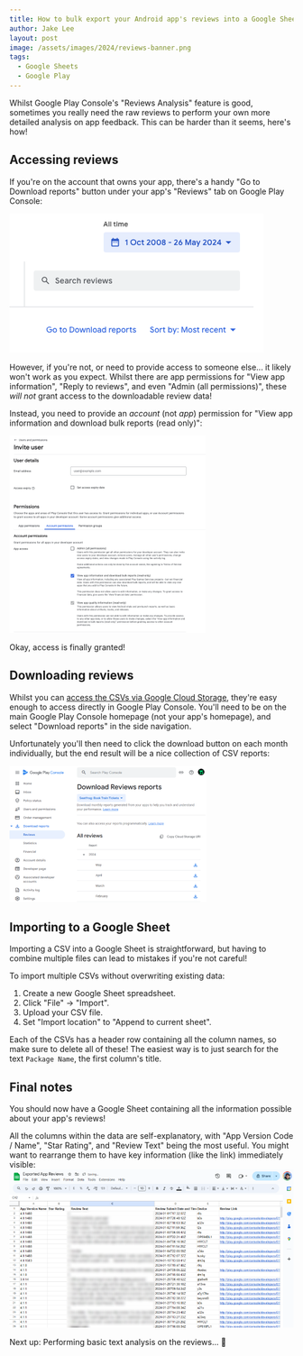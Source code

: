 ```yaml
---
title: How to bulk export your Android app's reviews into a Google Sheet for analysis
author: Jake Lee
layout: post
image: /assets/images/2024/reviews-banner.png
tags:
  - Google Sheets
  - Google Play
---
```


Whilst Google Play Console's "Reviews Analysis" feature is good, sometimes you really need the raw reviews to perform your own more detailed analysis on app feedback. This can be harder than it seems, here's how!

## Accessing reviews

If you're on the account that owns your app, there's a handy "Go to Download reports" button under your app's "Reviews" tab on Google Play Console:

[![Download reports](/assets/images/2024/reviews-downloadreports.png)](/assets/images/2024/reviews-downloadreports.png)

However, if you're not, or need to provide access to someone else... it likely won't work as you expect. Whilst there are app permissions for "View app information", "Reply to reviews", and even "Admin (all permissions)", these _will not_ grant access to the downloadable review data!

Instead, you need to provide an _account_ (not _app_) permission for "View app information and download bulk reports (read only)":

[![Review download permissions](/assets/images/2024/reviews-providepermissions-thumbnail.png)](/assets/images/2024/reviews-providepermissions.png)

Okay, access is finally granted!

## Downloading reviews

Whilst you can [access the CSVs via Google Cloud Storage](https://support.google.com/googleplay/android-developer/answer/6135870), they're easy enough to access directly in Google Play Console. You'll need to be on the main Google Play Console homepage (not your app's homepage), and select "Download reports" in the side navigation.

Unfortunately you'll then need to click the download button on each month individually, but the end result will be a nice collection of CSV reports:

[![Review download page](/assets/images/2024/reviews-downloadpage-thumbnail.png)](/assets/images/2024/reviews-downloadpage.png)

## Importing to a Google Sheet

Importing a CSV into a Google Sheet is straightforward, but having to combine multiple files can lead to mistakes if you're not careful!

To import multiple CSVs without overwriting existing data:

1. Create a new Google Sheet spreadsheet.
2. Click "File" -> "Import".
3. Upload your CSV file.
4. Set "Import location" to "Append to current sheet".

Each of the CSVs has a header row containing all the column names, so make sure to delete all of these! The easiest way is to just search for the text `Package Name`, the first column's title.

## Final notes

You should now have a Google Sheet containing all the information possible about your app's reviews!

All the columns within the data are self-explanatory, with "App Version Code / Name", "Star Rating", and "Review Text" being the most useful. You might want to rearrange them to have key information (like the link) immediately visible:
[![Reviews in Google Sheet](/assets/images/2024/reviews-finalsheet-740w.png)](/assets/images/2024/reviews-finalsheet.png)

Next up: Performing basic text analysis on the reviews... 👀
